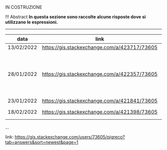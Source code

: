 IN COSTRUZIONE

!!! Abstract
    **In questa sezione sono raccolte alcune risposte dove si utilizzano le espressioni.**

---
 
data       | link                                           | espressioni
-----------|------------------------------------------------|----------------------------------------------------------------------------------------------
13/02/2022 | <https://gis.stackexchange.com/a/423717/73605> | regexp_replace
28/01/2022 | <https://gis.stackexchange.com/a/422357/73605> | array_to_string, with_variable, aggregate, intersects, array_foreach, array_distinct, @parent
23/01/2022 | <https://gis.stackexchange.com/a/421841/73605> | CASE
18/02/2022 | <https://gis.stackexchange.com/a/421398/73605> | funzione personalizzata
...


link: <https://gis.stackexchange.com/users/73605/pigreco?tab=answers&sort=newest&page=1>
